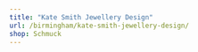 ```yaml
---
title: "Kate Smith Jewellery Design"
url: /birmingham/kate-smith-jewellery-design/
shop: Schmuck
---
```

